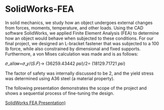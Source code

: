 # SolidWorks-FEA
In solid mechanics, we study how an object undergoes external changes from forces, moments, temperature, and other loads. Using the CAD software SolidWorks, we applied Finite Element Analysis (FEA) to determine how an object would behave when subjected to these conditions. For our final project, we designed an L-bracket fastener that was subjected to a 100 lb force, while also constrained by dimensional and fixed supports. Furthermore, a von Mises calculation was made and is as follows:

𝜎_𝑎𝑙𝑙𝑜𝑤=𝜎_𝑦/(𝑆.𝐹)→     (36259.43442 𝑝𝑠𝑖)/2=       (18129.71721 𝑝𝑠𝑖)

The factor of safety was internally discussed to be 2, and the yield stress was determined using A36 steel (a material property).

The following presentation demonstrates the scope of the project and shows a sequential process of fine-tuning the design.

[SolidWorks FEA Presentation)](https://github.com/Franzvd14/SolidWorks-FEA/blob/main/Solid%20Mechanics%20Final%20Presentation.pdf)


